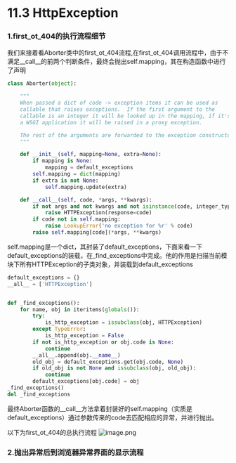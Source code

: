 # 11.3 HttpException

### 1.first_ot_404的执行流程细节
我们来接着看Aborter类中的first_ot_404流程,在first_ot_404调用流程中，由于不满足\_\_call__的前两个判断条件，最终会抛出self.mapping，其在构造函数中进行了声明
```python
class Aborter(object):

    """
    When passed a dict of code -> exception items it can be used as
    callable that raises exceptions.  If the first argument to the
    callable is an integer it will be looked up in the mapping, if it's
    a WSGI application it will be raised in a proxy exception.

    The rest of the arguments are forwarded to the exception constructor.
    """

    def __init__(self, mapping=None, extra=None):
        if mapping is None:
            mapping = default_exceptions
        self.mapping = dict(mapping)
        if extra is not None:
            self.mapping.update(extra)

    def __call__(self, code, *args, **kwargs):
        if not args and not kwargs and not isinstance(code, integer_types):
            raise HTTPException(response=code)
        if code not in self.mapping:
            raise LookupError('no exception for %r' % code)
        raise self.mapping[code](*args, **kwargs)
```
self.mapping是一个dict，其封装了default_exceptions，下面来看一下default_exceptions的装载，在_find_exceptions中完成。他的作用是扫描当前模块下所有HTTPException的子类对象，并装载到default_exceptions
```python
default_exceptions = {}
__all__ = ['HTTPException']


def _find_exceptions():
    for name, obj in iteritems(globals()):
        try:
            is_http_exception = issubclass(obj, HTTPException)
        except TypeError:
            is_http_exception = False
        if not is_http_exception or obj.code is None:
            continue
        __all__.append(obj.__name__)
        old_obj = default_exceptions.get(obj.code, None)
        if old_obj is not None and issubclass(obj, old_obj):
            continue
        default_exceptions[obj.code] = obj
_find_exceptions()
del _find_exceptions
```

最终Aborter函数的\_\_call__方法拿着封装好的self.mapping（实质是default_exceptions）通过参数传来的code去匹配相应的异常，并进行抛出。

以下为first_ot_404的总执行流程
![image.png](https://upload-images.jianshu.io/upload_images/7220971-552b85c9460607f9.png?imageMogr2/auto-orient/strip%7CimageView2/2/w/1240)

### 2.抛出异常后到浏览器异常界面的显示流程